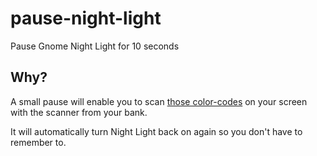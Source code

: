 # pause-night-light

Pause Gnome Night Light for 10 seconds

## Why?

A small pause will enable you to scan [those color-codes](https://www.google.nl/search?q=CrontoSign) on your screen with the scanner from your bank.

It will automatically turn Night Light back on again so you don't have to remember to.
